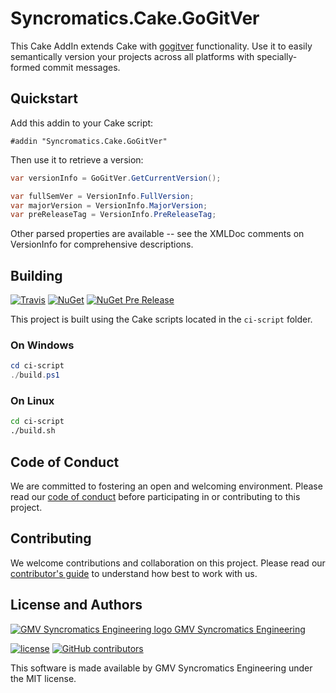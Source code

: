 # Syncromatics.Cake.GoGitVer

This Cake AddIn extends Cake with [gogitver](https://github.com/annymsMthd/gogitver)  functionality.
Use it to easily semantically version your projects across all platforms with specially-formed
commit messages.

## Quickstart

Add this addin to your Cake script:

```chsarp
#addin "Syncromatics.Cake.GoGitVer"
```

Then use it to retrieve a version:

```csharp
var versionInfo = GoGitVer.GetCurrentVersion();

var fullSemVer = VersionInfo.FullVersion;
var majorVersion = VersionInfo.MajorVersion;
var preReleaseTag = VersionInfo.PreReleaseTag;
```

Other parsed properties are available -- see the XMLDoc comments on VersionInfo for comprehensive
descriptions.

## Building

[![Travis](https://img.shields.io/travis/syncromatics/Cake.GoGitVer.svg)](https://travis-ci.org/syncromatics/Cake.GoGitVer)
[![NuGet](https://img.shields.io/nuget/v/.svg)](https://www.nuget.org/packages//)
[![NuGet Pre Release](https://img.shields.io/nuget/vpre/.svg)](https://www.nuget.org/packages//)

This project is built using the Cake scripts located in the `ci-script` folder.

### On Windows

```powershell
cd ci-script
./build.ps1
```

### On Linux

```bash
cd ci-script
./build.sh
```

## Code of Conduct

We are committed to fostering an open and welcoming environment. Please read our [code of conduct](CODE_OF_CONDUCT.md) before participating in or contributing to this project.

## Contributing

We welcome contributions and collaboration on this project. Please read our [contributor's guide](CONTRIBUTING.md) to understand how best to work with us.

## License and Authors

[![GMV Syncromatics Engineering logo](https://secure.gravatar.com/avatar/645145afc5c0bc24ba24c3d86228ad39?size=16) GMV Syncromatics Engineering](https://github.com/syncromatics)

[![license](https://img.shields.io/github/license/syncromatics/Cake.GoGitVer.svg)](https://github.com/syncromatics/Cake.GoGitVer/blob/master/LICENSE)
[![GitHub contributors](https://img.shields.io/github/contributors/syncromatics/Cake.GoGitVer.svg)](https://github.com/syncromatics/Cake.GoGitVer/graphs/contributors)

This software is made available by GMV Syncromatics Engineering under the MIT license.
